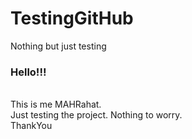# TestingGitHub
Nothing but just testing
<br>
<h3>Hello!!!</h3>
<br>
This is me MAHRahat.
<br>
Just testing the project. Nothing to worry.
<br>
ThankYou

